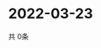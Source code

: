 # 2022-03-23
  共 0条

  <!-- BEGIN -->
  <!-- 最后更新时间Wed Mar 23 2022 10:06:30 GMT+0000 (Coordinated Universal Time) -->
  
  <!-- END -->
  
  